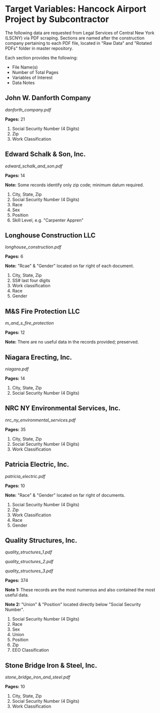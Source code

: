 # Target Variables: Hancock Airport Project by Subcontractor

The following data are requested from Legal Services of Central New York (LSCNY) via PDF scraping. Sections are named after the construction company pertaining to each PDF file, located in "Raw Data" and "Rotated PDFs" folder in master repository.

Each section provides the following:

* File Name(s)
* Number of Total Pages
* Variables of Interest
* Data Notes

## John W. Danforth Company

*danforth_company.pdf*
 
**Pages:** 21
 
1. Social Security Number (4 Digits) 
2. Zip
3. Work Classification

## Edward Schalk & Son, Inc.

*edward_schalk_and_son.pdf*

**Pages:** 14

**Note:** Some records identify only zip code; minimum datum required. 

1. City, State, Zip
2. Social Security Number (4 Digits) 
3. Race
4. Sex
5. Position
6. Skill Level, e.g. "Carpenter Appren" 

## Longhouse Construction LLC

*longhouse_construction.pdf*

**Pages:** 6

**Note:** "Rcae" & "Gender" located on far right of each document.

1. City, State, Zip
2. SS# last four digits
3. Work classification 
4. Race
5. Gender

## M&S Fire Protection LLC

*m_and_s_fire_protection*

**Pages:** 12

**Note:** There are no useful data in the records provided; preserved.

## Niagara Erecting, Inc.

*niagara.pdf*

**Pages:** 14

1. City, State, Zip
2. Social Security Number (4 Digits) 

## NRC NY Environmental Services, Inc.

*nrc_ny_environmental_services.pdf*

**Pages:** 35

1. City, State, Zip
2. Social Security Number (4 Digits) 
3. Work Classification

## Patricia Electric, Inc.

*patricia_electric.pdf*

**Pages:** 10

**Note:** "Race" & "Gender" located on far right of documents.

1. Social Security Number (4 Digits) 
2. Zip
3. Work Classification
4. Race
5. Gender

## Quality Structures, Inc.

*quality_structures_1.pdf*
 
*quality_structures_2.pdf*
 
*quality_structures_3.pdf*

**Pages:** 374

**Note 1:** These records are the most numerous and also contained the most useful data. 
 
**Note 2:** "Union" & "Position" located directly below "Social Security Number".

1. Social Security Number (4 Digits) 
2. Race
3. Sex
4. Union
5. Position 
6. Zip
7. EEO Classification

## Stone Bridge Iron & Steel, Inc.

*stone_bridge_iron_and_steel.pdf*

**Pages:** 10

1. City, State, Zip
2. Social Security Number (4 Digits) 
3. Work Classification
